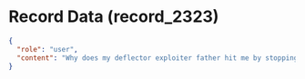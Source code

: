 # Record Data (record_2323)

```json
{
  "role": "user",
  "content": "Why does my deflector exploiter father hit me by stopping the motorbike and looking back at how i am holding it? "
}
```
